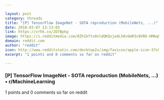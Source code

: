 ```yaml
---

layout: post
category: threads
title: "[P] TensorFlow ImageNet - SOTA reproduction (MobileNets, ...)"
date: 2018-03-07 13:13:03
link: https://vrhk.co/2D7Bpkg
image: https://i.redditmedia.com/8Zh1kftv8nldQKQxjedLh8vGmR3c8VRD-HMAqPq-YWI.jpg?w=320&s=328792d0e894183c44ff6e8f44435d38
domain: reddit.com
author: "reddit"
icon: http://www.redditstatic.com/desktop2x/img/favicon/apple-icon-57x57.png
excerpt: "1 points and 0 comments so far on reddit"

---
```


### [P] TensorFlow ImageNet - SOTA reproduction (MobileNets, ...) • r/MachineLearning

1 points and 0 comments so far on reddit